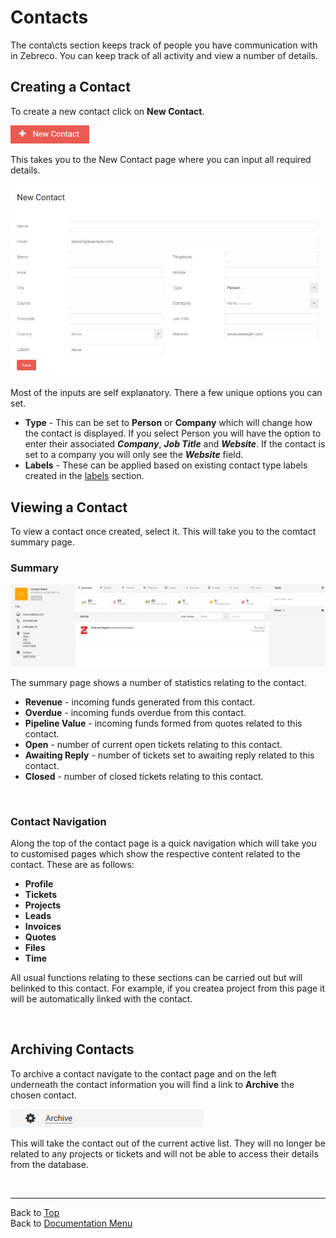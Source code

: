 # Contacts

The conta\cts section keeps track of people you have communication with in Zebreco. You can keep track of all activity and view a number of details.

## Creating a Contact

To create a new contact click on **New Contact**.

![contacts01](/images/contacts/contacts01.png "New Contact Button")

This takes you to the New Contact page where you can input all required details.

![contacts02](/images/contacts/contacts02.png "New Contact Page")

Most of the inputs are self explanatory. There a few unique options you can set.

* **Type** - This can be set to **Person** or **Company** which will change how the contact is displayed. If you select Person you will have the option to enter their associated ***Company***, ***Job Title*** and ***Website***. If the contact is set to a company you will only see the ***Website*** field.
* **Labels** - These can be applied based on existing contact type labels created in the [labels](?file=Labels.md) section.

## Viewing a Contact

To view a contact once created, select it. This will take you to the comtact summary page.

### Summary

![contacts03](/images/contacts/contacts03.png "Contact Summary")

The summary page shows a number of statistics relating to the contact.

* **Revenue** - incoming funds generated from this contact.
* **Overdue** - incoming funds overdue from this contact.
* **Pipeline Value** - incoming funds formed from quotes related to this contact.
* **Open** - number of current open tickets relating to this contact.
* **Awaiting Reply** - number of tickets set to awaiting reply related to this contact.
* **Closed** - number of closed tickets relating to this contact.

&nbsp;

### Contact Navigation

Along the top of the contact page is a quick navigation which will take you to customised pages which show the respective content related to the contact. These are as follows:

* **Profile**
* **Tickets**
* **Projects**
* **Leads**
* **Invoices**
* **Quotes**
* **Files**
* **Time**

All usual functions relating to these sections can be carried out but will belinked to this contact. For example, if you createa project from this page it will be automatically linked with the contact.

&nbsp;

## Archiving Contacts

To archive a contact navigate to the contact page and on the left underneath the contact information you will find a link to **Archive** the chosen contact.

![contacts04](/images/contacts/contacts04.png "Archive Contact Link")

This will take the contact out of the current active list. They will no longer be related to any projects or tickets and will not be able to access their details from the database.

&nbsp;

-------------------------------------------
Back to [Top](?file=Contacts.md)  
Back to [Documentation Menu](?file=Index.md)